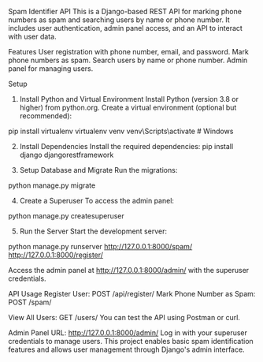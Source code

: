 ﻿Spam Identifier API
This is a Django-based REST API for marking phone numbers as spam and searching users by name or phone number. It includes user authentication, admin panel access, and an API to interact with user data.

Features
User registration with phone number, email, and password.
Mark phone numbers as spam.
Search users by name or phone number.
Admin panel for managing users.


Setup
1. Install Python and Virtual Environment
Install Python (version 3.8 or higher) from python.org.
Create a virtual environment (optional but recommended):

pip install virtualenv
virtualenv venv
venv\Scripts\activate  # Windows

2. Install Dependencies
Install the required dependencies:
pip install django djangorestframework

3. Setup Database and Migrate
Run the migrations:

python manage.py migrate

4. Create a Superuser
To access the admin panel:

python manage.py createsuperuser

5. Run the Server
Start the development server:

python manage.py runserver
http://127.0.0.1:8000/spam/
http://127.0.0.1:8000/register/

Access the admin panel at http://127.0.0.1:8000/admin/ with the superuser credentials.


API Usage
Register User: POST /api/register/
Mark Phone Number as Spam: POST /spam/

View All Users: GET /users/
You can test the API using Postman or curl.

Admin Panel
URL: http://127.0.0.1:8000/admin/
Log in with your superuser credentials to manage users.
This project enables basic spam identification features and allows user management through Django's admin interface.
